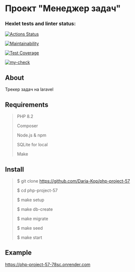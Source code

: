 # Проект "Менеджер задач"

### Hexlet tests and linter status:

[![Actions Status](https://github.com/Daria-Kop/php-project-57/actions/workflows/hexlet-check.yml/badge.svg)](https://github.com/Daria-Kop/php-project-57/actions)

[![Maintainability](https://api.codeclimate.com/v1/badges/c587d7a034a4930267dd/maintainability)](https://codeclimate.com/github/Daria-Kop/php-project-57/maintainability)

[![Test Coverage](https://api.codeclimate.com/v1/badges/c587d7a034a4930267dd/test_coverage)](https://codeclimate.com/github/Daria-Kop/php-project-57/test_coverage)

[![my-check](https://github.com/Daria-Kop/php-project-57/actions/workflows/my-check.yml/badge.svg)](https://github.com/Daria-Kop/php-project-57/actions/workflows/my-check.yml)

## About

Трекер задач на laravel

## Requirements

> PHP 8.2
>
>Composer
>
>Node.js & npm
>
>SQLite for local
>
>Make
>

## Install

> $ git clone https://github.com/Daria-Kop/php-project-57
>
>$ cd php-project-57
>
>$ make setup
>
>$ make db-create
>
>$ make migrate
>
>$ make seed
>
>$ make start

## Example

https://php-project-57-78sc.onrender.com
